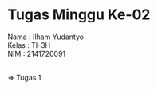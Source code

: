 # Tugas Minggu Ke-02 
Nama  : Ilham Yudantyo <br>
Kelas : TI-3H <br>
NIM   : 2141720091 <br> <br>

=> Tugas 1 


